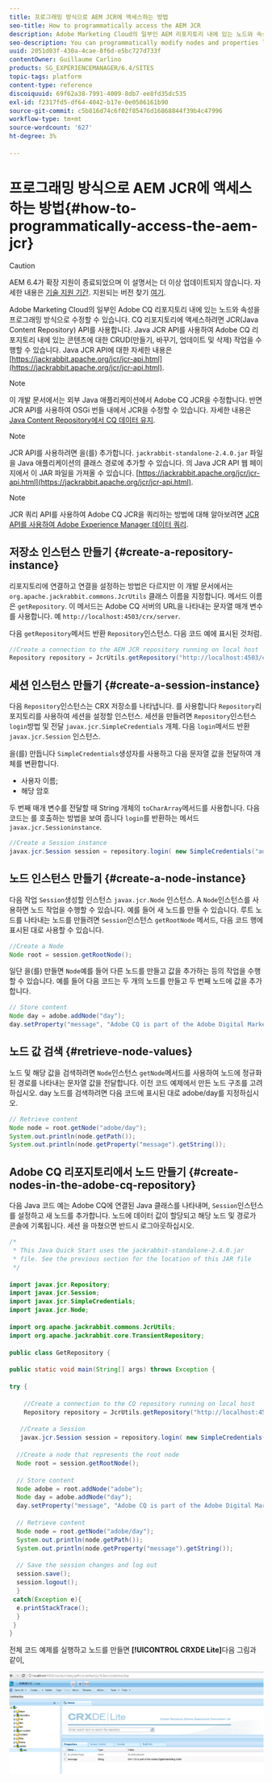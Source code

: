 ```yaml
---
title: 프로그래밍 방식으로 AEM JCR에 액세스하는 방법
seo-title: How to programmatically access the AEM JCR
description: Adobe Marketing Cloud의 일부인 AEM 리포지토리 내에 있는 노드와 속성을 프로그래밍 방식으로 수정할 수 있습니다
seo-description: You can programmatically modify nodes and properties located within the AEM repository, which is part of the Adobe Marketing Cloud
uuid: 2051d03f-430a-4cae-8f6d-e5bc727d733f
contentOwner: Guillaume Carlino
products: SG_EXPERIENCEMANAGER/6.4/SITES
topic-tags: platform
content-type: reference
discoiquuid: 69f62a38-7991-4009-8db7-ee8fd35dc535
exl-id: f2317fd5-df64-4042-b17e-0e0506161b90
source-git-commit: c5b816d74c6f02f85476d16868844f39b4c47996
workflow-type: tm+mt
source-wordcount: '627'
ht-degree: 3%

---
```


# 프로그래밍 방식으로 AEM JCR에 액세스하는 방법{#how-to-programmatically-access-the-aem-jcr}

>[!CAUTION]
>
>AEM 6.4가 확장 지원이 종료되었으며 이 설명서는 더 이상 업데이트되지 않습니다. 자세한 내용은 [기술 지원 기간](https://helpx.adobe.com/kr/support/programs/eol-matrix.html). 지원되는 버전 찾기 [여기](https://experienceleague.adobe.com/docs/).

Adobe Marketing Cloud의 일부인 Adobe CQ 리포지토리 내에 있는 노드와 속성을 프로그래밍 방식으로 수정할 수 있습니다. CQ 리포지토리에 액세스하려면 JCR(Java Content Repository) API를 사용합니다. Java JCR API를 사용하여 Adobe CQ 리포지토리 내에 있는 콘텐츠에 대한 CRUD(만들기, 바꾸기, 업데이트 및 삭제) 작업을 수행할 수 있습니다. Java JCR API에 대한 자세한 내용은 [https://jackrabbit.apache.org/jcr/jcr-api.html](https://jackrabbit.apache.org/jcr/jcr-api.html).

>[!NOTE]
>
>이 개발 문서에서는 외부 Java 애플리케이션에서 Adobe CQ JCR을 수정합니다. 반면 JCR API를 사용하여 OSGi 번들 내에서 JCR을 수정할 수 있습니다. 자세한 내용은 [Java Content Repository에서 CQ 데이터 유지](https://helpx.adobe.com/experience-manager/using/persisting-cq-data-java-content1.html).

>[!NOTE]
>
>JCR API를 사용하려면 을(를) 추가합니다. `jackrabbit-standalone-2.4.0.jar` 파일을 Java 애플리케이션의 클래스 경로에 추가할 수 있습니다. 의 Java JCR API 웹 페이지에서 이 JAR 파일을 가져올 수 있습니다. [https://jackrabbit.apache.org/jcr/jcr-api.html](https://jackrabbit.apache.org/jcr/jcr-api.html).

>[!NOTE]
>
>JCR 쿼리 API를 사용하여 Adobe CQ JCR을 쿼리하는 방법에 대해 알아보려면 [JCR API를 사용하여 Adobe Experience Manager 데이터 쿼리](https://helpx.adobe.com/experience-manager/using/querying-experience-manager-data-using1.html).

## 저장소 인스턴스 만들기 {#create-a-repository-instance}

리포지토리에 연결하고 연결을 설정하는 방법은 다르지만 이 개발 문서에서는 `org.apache.jackrabbit.commons.JcrUtils` 클래스 이름을 지정합니다. 메서드 이름은 `getRepository`. 이 메서드는 Adobe CQ 서버의 URL을 나타내는 문자열 매개 변수를 사용합니다. 예 `http://localhost:4503/crx/server`.

다음 `getRepository`메서드 반환 `Repository`인스턴스. 다음 코드 예에 표시된 것처럼.

```java
//Create a connection to the AEM JCR repository running on local host
Repository repository = JcrUtils.getRepository("http://localhost:4503/crx/server");
```

## 세션 인스턴스 만들기 {#create-a-session-instance}

다음 `Repository`인스턴스는 CRX 저장소를 나타냅니다. 를 사용합니다 `Repository`리포지토리를 사용하여 세션을 설정할 인스턴스. 세션을 만들려면 `Repository`인스턴스 `login`방법 및 전달 `javax.jcr.SimpleCredentials` 개체. 다음 `login`메서드 반환 `javax.jcr.Session` 인스턴스.

을(를) 만듭니다 `SimpleCredentials`생성자를 사용하고 다음 문자열 값을 전달하여 개체를 변환합니다.

* 사용자 이름;
* 해당 암호

두 번째 매개 변수를 전달할 때 String 개체의 `toCharArray`메서드를 사용합니다. 다음 코드는 를 호출하는 방법을 보여 줍니다 `login`를 반환하는 메서드 `javax.jcr.Sessioninstance`.

```java
//Create a Session instance
javax.jcr.Session session = repository.login( new SimpleCredentials("admin", "admin".toCharArray()));
```

## 노드 인스턴스 만들기 {#create-a-node-instance}

다음 작업 `Session`생성할 인스턴스 `javax.jcr.Node` 인스턴스. A `Node`인스턴스를 사용하면 노드 작업을 수행할 수 있습니다. 예를 들어 새 노드를 만들 수 있습니다. 루트 노드를 나타내는 노드를 만들려면 `Session`인스턴스 `getRootNode` 메서드, 다음 코드 행에 표시된 대로 사용할 수 있습니다.

```java
//Create a Node
Node root = session.getRootNode();
```

일단 을(를) 만들면 `Node`예를 들어 다른 노드를 만들고 값을 추가하는 등의 작업을 수행할 수 있습니다. 예를 들어 다음 코드는 두 개의 노드를 만들고 두 번째 노드에 값을 추가합니다.

```java
// Store content 
Node day = adobe.addNode("day");
day.setProperty("message", "Adobe CQ is part of the Adobe Digital Marketing Suite!");
```

## 노드 값 검색 {#retrieve-node-values}

노드 및 해당 값을 검색하려면 `Node`인스턴스 `getNode`메서드를 사용하여 노드에 정규화된 경로를 나타내는 문자열 값을 전달합니다. 이전 코드 예제에서 만든 노드 구조를 고려하십시오. day 노드를 검색하려면 다음 코드에 표시된 대로 adobe/day를 지정하십시오.

```java
// Retrieve content
Node node = root.getNode("adobe/day");
System.out.println(node.getPath());
System.out.println(node.getProperty("message").getString());
```

## Adobe CQ 리포지토리에서 노드 만들기 {#create-nodes-in-the-adobe-cq-repository}

다음 Java 코드 예는 Adobe CQ에 연결된 Java 클래스를 나타내며, `Session`인스턴스를 설정하고 새 노드를 추가합니다. 노드에 데이터 값이 할당되고 해당 노드 및 경로가 콘솔에 기록됩니다. 세션 을 마쳤으면 반드시 로그아웃하십시오.

```java
/*
 * This Java Quick Start uses the jackrabbit-standalone-2.4.0.jar
 * file. See the previous section for the location of this JAR file
 */
 
import javax.jcr.Repository; 
import javax.jcr.Session; 
import javax.jcr.SimpleCredentials; 
import javax.jcr.Node; 
 
import org.apache.jackrabbit.commons.JcrUtils;
import org.apache.jackrabbit.core.TransientRepository;

public class GetRepository {

public static void main(String[] args) throws Exception { 
 
try { 
 
    //Create a connection to the CQ repository running on local host 
    Repository repository = JcrUtils.getRepository("http://localhost:4503/crx/server");
   
   //Create a Session
   javax.jcr.Session session = repository.login( new SimpleCredentials("admin", "admin".toCharArray())); 
 
  //Create a node that represents the root node
  Node root = session.getRootNode(); 
 
  // Store content 
  Node adobe = root.addNode("adobe"); 
  Node day = adobe.addNode("day"); 
  day.setProperty("message", "Adobe CQ is part of the Adobe Digital Marketing Suite!");

  // Retrieve content 
  Node node = root.getNode("adobe/day"); 
  System.out.println(node.getPath()); 
  System.out.println(node.getProperty("message").getString()); 
 
  // Save the session changes and log out
  session.save(); 
  session.logout();
  }
 catch(Exception e){
  e.printStackTrace();
  }
 } 
}
```

전체 코드 예제를 실행하고 노드를 만들면 **[!UICONTROL CRXDE Lite]**&#x200B;다음 그림과 같이,

![chlimage_1-68](assets/chlimage_1-68.png)
